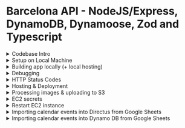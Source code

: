 # Barcelona API - NodeJS/Express, DynamoDB, Dynamoose, Zod and Typescript

<details>
  <summary>Codebase Intro</summary>
  
  ---
  Initial packages which were installed:
  ```bash
  # Packages
  npm install express zod config cors dotenv express @aws-sdk/client-dynamodb http-status-codes pino pino-pretty prom-client response-time dayjs bcrypt jsonwebtoken lodash nanoid dynamoose uuid

  # Types
  npm install @types/body-parser @types/config @types/cors @types/express @types/node @types/pino @types/bcrypt @types/jsonwebtoken @types/lodash @types/nanoid @types/response-time @types/uuid ts-node-dev typescript -D
  ```

</details>
<details>
  <summary>Setup on Local Machine</summary>

  # Environment Config
  ## Secret Config, dotenv (`.env`)

  Create a `.env` file and setup environment variables which will be available in `process.env`
  > Do not commit these to the repo. There is a gitignore entry to prevent this also.


  ## General config (stored in Repo)
  ```ts
  // this will import config values from config: ./config/default.ts
  import config from "config";
  ```

  # Install the app

  ```bash
  yarn install
  ```

  # Start the app

  ```bash
  yarn start
  ```

</details>

<details>

  <summary>Building app locally (+ local hosting)</summary>

  ```bash
  # use node 16, if not already
  nvm use v16
  # build app
  npm run build
  # host local server
  node --experimental-specifier-resolution=node build/src/app.js
  ```

  > Probably works with node v18, but not tested!

</details>

<details>
  <summary>Debugging</summary>

  # Debugging app in VSCode (with breakpoints)

  https://code.visualstudio.com/docs/nodejs/nodejs-debugging

  Setup Nodejs... configuration first

  ![](./diagrams/debugging.png)

  Then, do:

  Debug -> Run Script: start

</details>

<details>
  <summary>HTTP Status Codes</summary>

  # HTTP Status Codes

  There is a [full list here](./HTTP_CODES.md)

</details>

<details>
  <summary>Hosting & Deployment</summary>

  # Hosting

  The app is hosted on AWS

  ## Deploying to Production - TODO!

  To deploy to production, merge to `main` branch. Deployment will happen automatically using Github Actions.
</details>

<details>
  <summary>Processing images & uploading to S3</summary>

  Help: https://docs.aws.amazon.com/cli/latest/reference/s3/sync.html

  1. Run script: `node ./src/processImages/script.js`
  2. Sync to S3: `npm run sync:images:thumb` (or all)

</details>


<details>
  <summary>EC2 secrets</summary>

  In the code we are accessing `process.env` variables (ex: `process.env.AWS_S3_BUCKET`).
  
  On Local dev they are in the .env file.
  
  On AWS EC2 instance, they are stored here:

  ```sh
  # /etc/profile
  
  # /etc/environment << NOTE, this doesn't seem to work so use profile!!!
  # https://superuser.com/questions/664169/what-is-the-difference-between-etc-environment-and-etc-profile
  
  # Inside file:
  export AWS_S3_BUCKET=XXX
  ...

  ```

  Using vim:

  ```sh
  sudo vim /etc/profile
  # File opens
  # You are in command mode. Hit "i" on keyboard for Insert mode

  # -- Make changes --

  # Exit insert mode: Escape key
  
  # Save changes by writing to the file
  # Write changes:
  # :w
  # Quit:
  # :q

  # Close without saving changes (from command mode)
  # :q!

  # There is also visual mode (v on keyboard)

  ```
  
  > Note: Now you might need to restart the service!


  ---

  # Random shit which might one day help!

  ## Environment Variables on Linux:

  Open the AWS terminal on the instance:

  ```sh
  # List all exported vars
  export -p
  ```

  ## See what environment vars are available to the node process running the API

  ```sh
  # show all processes running
  ps faux
  # find: ec2-user ... /usr/bin/node --experimental-specifier-resolution=node /home/ec2-user/barcel...

  # Can also do this for the PID:
  sudo systemctl status nodeapi

  # Ex: process ID = 1837
  ps faux | grep '1837'

  # Show vars
  cat /proc/1837/environ

  # More readable - same as the above
  strings /proc/1837/environ


  # export a new one:
  # use export FOO=BAR
  export MY_ENV_VAR=https://cdn.pocketbarcelona.com

  # view all exported vars: just run without args:
  # export

  # Also in:
  /etc/profile.d/sh.local

  ```

  ```sh
  # Random shit just in case!
  
  cat /etc/environment 
  sudo vim /etc/profile
  node --experimental-specifier-resolution=node src/app.js
  sudo systemctl status nodeapi
  pkill node
  sudo pkill node
  sudo systemctl start nodeapi
  sudo systemctl status nodeapi
  journalctl -u nodeapi.service
  which node
  sudo nano /lib/systemd/system/nodeapi.service
  sudo systemctl enable nodeapi.service
  sudo systemctl start nodeapi.service
  sudo systemctl status nodeapi

  journalctl -u nodeapi.service
  sudo systemctl stop nodeapi.service
  sudo systemctl star nodeapi.service
  sudo systemctl start nodeapi.service
  
  curl localhost:3002/healthcheck
  curl localhost:3002/healthcheck -v
  ```
  

</details>

<details>
  <summary>Restart EC2 instance</summary>

  From AWS -> EC2.
  Instances: Reboot

  Then, on EC2 console:

  ```sh
  sudo systemctl restart nodeapi.service
  sudo systemctl status nodeapi
  ```
</details>

<details>
  <summary>Importing calendar events into Directus from Google Sheets</summary>

  1. Make sure UUID is set
  2. Download the `"Events_CSV"` table as a CSV
  3. Find and replace in the exported file: `"""` > `"` (so that there’s only 1 set of quotes)
  4. Import into Directus
  5. Version the CSV file in repo
  6. Run sync endpoint

</details>

<details>
  <summary>Importing calendar events into Dynamo DB from Google Sheets</summary>

  1. Make sure UUID is set
  2. Download the `"Events_CSV"` table as a CSV
  3. Find and replace in the exported file: `"""` > `"` (so that there’s only 1 set of quotes)
  4. Run the import endpoint/script, which will upsert Dynamo DB
  5. Version the CSV file in repo

</details>
